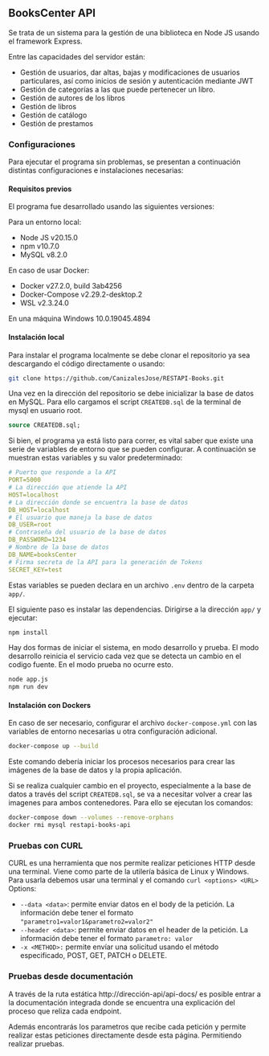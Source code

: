 ## BooksCenter API

Se trata de un sistema para la gestión de una biblioteca en Node JS usando el framework Express.

Entre las capacidades del servidor están:
- Gestión de usuarios, dar altas, bajas y modificaciones de usuarios particulares, así como inicios de sesión y autenticación mediante JWT
- Gestión de categorías a las que puede pertenecer un libro.
- Gestión de autores de los libros
- Gestión de libros
- Gestión de catálogo
- Gestión de prestamos

### Configuraciones

Para ejecutar el programa sin problemas, se presentan a continuación distintas configuraciones e instalaciones necesarias:

#### Requisitos previos

El programa fue desarrollado usando las siguientes versiones:

Para un entorno local:
- Node JS v20.15.0
- npm v10.7.0
- MySQL v8.2.0

En caso de usar Docker:
- Docker v27.2.0, build  3ab4256
- Docker-Compose v2.29.2-desktop.2
- WSL v2.3.24.0

En una máquina Windows 10.0.19045.4894

#### Instalación local

Para instalar el programa localmente se debe clonar el repositorio ya sea descargando el código directamente o usando:
```sh
git clone https://github.com/CanizalesJose/RESTAPI-Books.git
```

Una vez en la dirección del repositorio se debe inicializar la base de datos en MySQL. Para ello cargamos el script `CREATEDB.sql` de la terminal de mysql en usuario root.

```sql
source CREATEDB.sql;
```

Si bien, el programa ya está listo para correr, es vital saber que existe una serie de variables de entorno que se pueden configurar. A continuación se muestran estas variables y su valor predeterminado:

```yml
# Puerto que responde a la API
PORT=5000
# La dirección que atiende la API
HOST=localhost
# La dirección donde se encuentra la base de datos
DB_HOST=localhost
# El usuario que maneja la base de datos
DB_USER=root
# Contraseña del usuario de la base de datos
DB_PASSWORD=1234
# Nombre de la base de datos
DB_NAME=booksCenter
# Firma secreta de la API para la generación de Tokens
SECRET_KEY=test
```

Estas variables se pueden declara en un archivo `.env` dentro de la carpeta `app/`.

El siguiente paso es instalar las dependencias. Dirigirse a la dirección `app/` y ejecutar:
```sh
npm install
```

Hay dos formas de iniciar el sistema, en modo desarrollo y prueba. El modo desarrollo reinicia el servicio cada vez que se detecta un cambio en el codigo fuente. En el modo prueba no ocurre esto.
```sh
node app.js
npm run dev
```

#### Instalación con Dockers
En caso de ser necesario, configurar el archivo `docker-compose.yml` con las variables de entorno necesarias u otra configuración adicional.

```sh
docker-compose up --build
```

Este comando debería iniciar los procesos necesarios para crear las imágenes de la base de datos y la propia aplicación.

Si se realiza cualquier cambio en el proyecto, especialmente a la base de datos a través del script `CREATEDB.sql`, se va a necesitar volver a crear las imagenes para ambos contenedores. Para ello se ejecutan los comandos:

```sh
docker-compose down --volumes --remove-orphans
docker rmi mysql restapi-books-api
```


### Pruebas con CURL
CURL es una herramienta que nos permite realizar peticiones HTTP desde una terminal. Viene como parte de la utilería básica de Linux y Windows.
Para usarla debemos usar una terminal y el comando `curl <options> <URL>`
Options:
- `--data <data>`: permite enviar datos en el body de la petición. La información debe tener el formato `"parametro1=valor1&parametro2=valor2"`
- `--header <data>`: permite enviar datos en el header de la petición. La información debe tener el formato `parametro: valor`
- `-x <METHOD>:` permite envíar una solicitud usando el método especificado, POST, GET, PATCH o DELETE.

### Pruebas desde documentación
A través de la ruta estática http://dirección-api/api-docs/ es posible entrar a la documentación integrada donde se encuentra una explicación del proceso que reliza cada endpoint.

Además encontrarás los parametros que recibe cada petición y permite realizar estas peticiones directamente desde esta página. Permitiendo realizar pruebas.